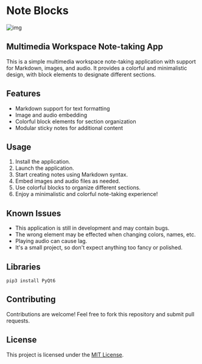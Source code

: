 # Note Blocks

![img]("https://i.ibb.co/F3bjjYL/Screenshot-from-2024-04-12-16-33-21.png")

## Multimedia Workspace Note-taking App

This is a simple multimedia workspace note-taking application with support for Markdown, images, and audio. It provides a colorful and minimalistic design, with block elements to designate different sections.

## Features

- Markdown support for text formatting
- Image and audio embedding
- Colorful block elements for section organization
- Modular sticky notes for additional content

## Usage

1. Install the application.
2. Launch the application.
3. Start creating notes using Markdown syntax.
4. Embed images and audio files as needed.
5. Use colorful blocks to organize different sections.
6. Enjoy a minimalistic and colorful note-taking experience!

## Known Issues

- This application is still in development and may contain bugs.
- The wrong element may be effected when changing colors, names, etc.
- Playing audio can cause lag.
- It's a small project, so don't expect anything too fancy or polished.

## Libraries

`pip3 install PyQt6`

## Contributing

Contributions are welcome! Feel free to fork this repository and submit pull requests.

## License

This project is licensed under the [MIT License](https://opensource.org/license/mit).
